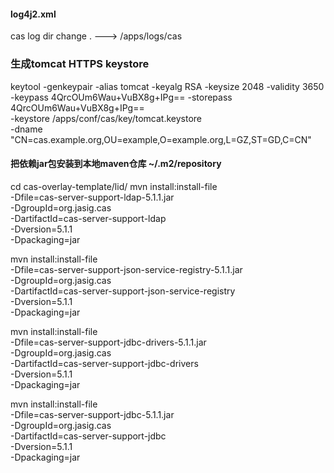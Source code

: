 #### log4j2.xml
cas log dir change . ---> /apps/logs/cas



### 生成tomcat HTTPS keystore

keytool -genkeypair -alias tomcat -keyalg RSA -keysize 2048 -validity 3650 \
    -keypass 4QrcOUm6Wau+VuBX8g+IPg== -storepass 4QrcOUm6Wau+VuBX8g+IPg== \
    -keystore /apps/conf/cas/key/tomcat.keystore \
    -dname "CN=cas.example.org,OU=example,O=example.org,L=GZ,ST=GD,C=CN"



#### 把依赖jar包安装到本地maven仓库 ~/.m2/repository
cd cas-overlay-template/lid/
mvn install:install-file \
    -Dfile=cas-server-support-ldap-5.1.1.jar \
    -DgroupId=org.jasig.cas \
    -DartifactId=cas-server-support-ldap \
    -Dversion=5.1.1 \
    -Dpackaging=jar

mvn install:install-file \
    -Dfile=cas-server-support-json-service-registry-5.1.1.jar \
    -DgroupId=org.jasig.cas \
    -DartifactId=cas-server-support-json-service-registry \
    -Dversion=5.1.1 \
    -Dpackaging=jar

mvn install:install-file \
    -Dfile=cas-server-support-jdbc-drivers-5.1.1.jar \
    -DgroupId=org.jasig.cas \
    -DartifactId=cas-server-support-jdbc-drivers \
    -Dversion=5.1.1 \
    -Dpackaging=jar

mvn install:install-file \
    -Dfile=cas-server-support-jdbc-5.1.1.jar \
    -DgroupId=org.jasig.cas \
    -DartifactId=cas-server-support-jdbc \
    -Dversion=5.1.1 \
    -Dpackaging=jar

